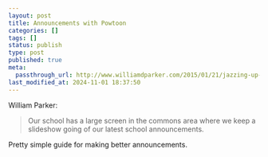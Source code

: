 ```yaml
---
layout: post
title: Announcements with Powtoon
categories: []
tags: []
status: publish
type: post
published: true
meta:
  passthrough_url: http://www.williamdparker.com/2015/01/21/jazzing-up-announcements-5-steps-to-publishing-a-powtoon/
last_modified_at: 2024-11-01 18:37:50
---
```


William Parker:


>Our school has a large screen in the commons area where we keep a slideshow going of our latest school announcements.



Pretty simple guide for making better announcements.
